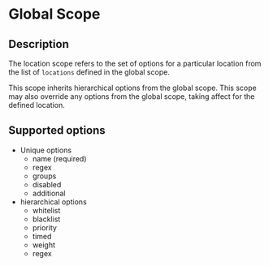 # Global Scope

## Description

The location scope refers to the set of options for a particular location from the list of
`locations` defined in the global scope.

This scope inherits hierarchical options from
the global scope. This scope may also override any options from the global scope, taking
affect for the defined location.

## Supported options

* Unique options
    * name (required)
    * regex
    * groups
    * disabled
    * additional
* hierarchical options
    * whitelist
    * blacklist
    * priority
    * timed
    * weight
    * regex
